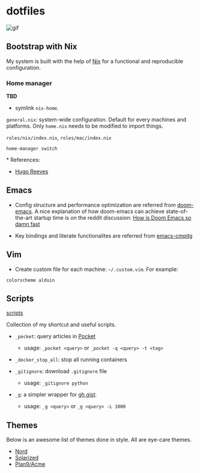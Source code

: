 # dotfiles

![gif](https://thumbs.gfycat.com/AlarmingCoordinatedEarwig-max-1mb.gif)


## Bootstrap with Nix

My system is built with the help of [Nix](https://nixos.org/) for a functional and
reproducible configuration.

### Home manager

**TBD**

+ symlink `nix-home`.

`general.nix`: system-wide configuration. Default for every machines
and platforms. Only `home.nix` needs to be modified to import things.

`roles/nix/index.nix`, `roles/mac/index.nix`

`home-manager switch`


\* References:

* [Hugo Reeves](https://hugoreeves.com/posts/2019/nix-home/)


## Emacs

+ Config structure and performance optimization are referred from [doom-emacs](https://github.com/hlissner/doom-emacs/).
A nice explanation of how doom-emacs can achieve state-of-the-art startup time is on the reddit discussion: [How is Doom Emacs so damn fast](https://www.reddit.com/r/emacs/comments/f3ed3r/how_is_doom_emacs_so_damn_fast)

+ Key bindings and literate functionalites are referred from [emacs-cmpitg](https://github.com/cmpitg/emacs-cmpitg)


## Vim

+ Create custom file for each machine: `~/.custom.vim`. For example:

```
colorscheme alduin
```


## Scripts

[scripts](./scripts)

Collection of my shortcut and useful scripts.

+ `_pocket`: query articles in [Pocket](https://app.getpocket.com/)
  - usage: `_pocket <query>` or `_pocket -q <query> -t <tag>`

+ `_docker_stop_all`: stop all running containers

+ `_gitignore`: download `.gitignore` file
  - usage: `_gitignore python`

+ `_g`: a simpler wrapper for [gh gist](https://cli.github.com/manual/gh_gist):
  - usage: `_g <query>` or `_g <query> -L 1000`


## Themes

Below is an awesome list of themes done in style. All are eye-care themes.

+ [Nord](https://www.nordtheme.com/)
+ [Solarized](https://ethanschoonover.com/solarized/)
+ [Plan9/Acme](https://github.com/john2x/plan9-theme.el)
